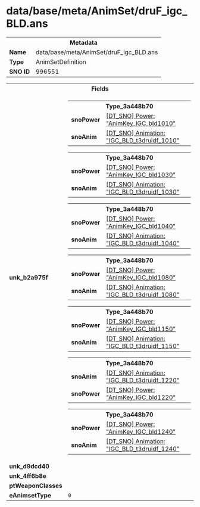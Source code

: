 <h1>data/base/meta/AnimSet/druF_igc_BLD.ans</h1><table><tr><th colspan="100%">Metadata</th></tr><tr><td><b>Name</b></td><td>data/base/meta/AnimSet/druF_igc_BLD.ans</td></tr><tr><td><b>Type</b></td><td>AnimSetDefinition</td></tr><tr><td><b>SNO ID</b></td><td>996551</td></tr></table>

<table><tr><th colspan="100%">Fields</th></tr><tr><td><b>unk_b2a975f</b></td><td><table><tr><th colspan="100%">Type_3a448b70</th></tr><tr><td><b>snoPower</b></td><td><a href="..\Power\AnimKey_IGC_bld1010.pow.md">[DT_SNO] Power: "AnimKey_IGC_bld1010"</a></td></tr><tr><td><b>snoAnim</b></td><td><a href="..\Anim\IGC_BLD_t3druidf_1010.ani.md">[DT_SNO] Animation: "IGC_BLD_t3druidf_1010"</a></td></tr></table>


<table><tr><th colspan="100%">Type_3a448b70</th></tr><tr><td><b>snoPower</b></td><td><a href="..\Power\AnimKey_IGC_bld1030.pow.md">[DT_SNO] Power: "AnimKey_IGC_bld1030"</a></td></tr><tr><td><b>snoAnim</b></td><td><a href="..\Anim\IGC_BLD_t3druidf_1030.ani.md">[DT_SNO] Animation: "IGC_BLD_t3druidf_1030"</a></td></tr></table>


<table><tr><th colspan="100%">Type_3a448b70</th></tr><tr><td><b>snoPower</b></td><td><a href="..\Power\AnimKey_IGC_bld1040.pow.md">[DT_SNO] Power: "AnimKey_IGC_bld1040"</a></td></tr><tr><td><b>snoAnim</b></td><td><a href="..\Anim\IGC_BLD_t3druidf_1040.ani.md">[DT_SNO] Animation: "IGC_BLD_t3druidf_1040"</a></td></tr></table>


<table><tr><th colspan="100%">Type_3a448b70</th></tr><tr><td><b>snoPower</b></td><td><a href="..\Power\AnimKey_IGC_bld1080.pow.md">[DT_SNO] Power: "AnimKey_IGC_bld1080"</a></td></tr><tr><td><b>snoAnim</b></td><td><a href="..\Anim\IGC_BLD_t3druidf_1080.ani.md">[DT_SNO] Animation: "IGC_BLD_t3druidf_1080"</a></td></tr></table>


<table><tr><th colspan="100%">Type_3a448b70</th></tr><tr><td><b>snoPower</b></td><td><a href="..\Power\AnimKey_IGC_bld1150.pow.md">[DT_SNO] Power: "AnimKey_IGC_bld1150"</a></td></tr><tr><td><b>snoAnim</b></td><td><a href="..\Anim\IGC_BLD_t3druidf_1150.ani.md">[DT_SNO] Animation: "IGC_BLD_t3druidf_1150"</a></td></tr></table>


<table><tr><th colspan="100%">Type_3a448b70</th></tr><tr><td><b>snoAnim</b></td><td><a href="..\Anim\IGC_BLD_t3druidf_1220.ani.md">[DT_SNO] Animation: "IGC_BLD_t3druidf_1220"</a></td></tr><tr><td><b>snoPower</b></td><td><a href="..\Power\AnimKey_IGC_bld1220.pow.md">[DT_SNO] Power: "AnimKey_IGC_bld1220"</a></td></tr></table>


<table><tr><th colspan="100%">Type_3a448b70</th></tr><tr><td><b>snoPower</b></td><td><a href="..\Power\AnimKey_IGC_bld1240.pow.md">[DT_SNO] Power: "AnimKey_IGC_bld1240"</a></td></tr><tr><td><b>snoAnim</b></td><td><a href="..\Anim\IGC_BLD_t3druidf_1240.ani.md">[DT_SNO] Animation: "IGC_BLD_t3druidf_1240"</a></td></tr></table>


</td></tr><tr><td><b>unk_d9dcd40</b></td><td></td></tr><tr><td><b>unk_4ff6b8e</b></td><td></td></tr><tr><td><b>ptWeaponClasses</b></td><td></td></tr><tr><td><b>eAnimsetType</b></td><td><code>0</code></td></tr></table>

